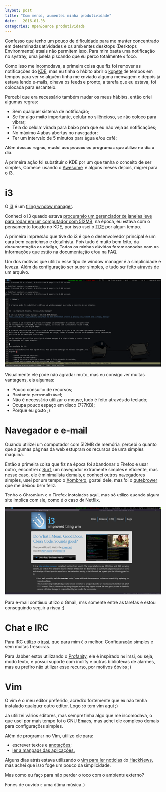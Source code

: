 ```yaml
---
layout: post
title: "Com menos, aumentei minha produtividade"
date:   2016-01-03
categories: OpenSource produtividade
---
```


Confesso que tenho um pouco de dificuldade para me manter concentrado em
determinadas atividades e os ambientes desktops (Desktops Environments)
atuais não permitem isso. Para mim basta uma notificação no systray,
uma janela piscando que eu perco totalmente o foco.

Como isso me incomodava, a primeira coisa que fiz foi remover as
notificações do [KDE](http://kde.org), mas eu tinha o hábito abrir o [kopete](https://www.kde.org/applications/internet/kopete/) de tempos
em tempos para ver se alguém tinha me enviado alguma mensagem e depois já estava lendo e-mails, olhava os feeds e pronto, a tarefa que eu estava, foi colocada para escanteio.

Percebi que era necessário também mudar os meus hábitos, então criei algumas
regras:

- Sem qualquer sistema de notificação;
- Se for algo muito importante, celular no silêncioso, se não coloco para vibrar;
- Tela do celular virada para baixo para que eu não veja as notificações;
- No máximo 4 abas abertas no navegador;
- Ter um intervalo de 5 minutos para água e/ou café;

Além dessas regras, mudei aos poucos os programas que utilizo no dia a dia.

A primeira ação foi substituir o KDE por um que tenha o
conceito de ser simples, Comecei usando o [Awesome](http://awesome.naquadah.org), e alguns meses depois, migrei para o [i3](http://i3wm.org/).

i3
==
O [i3](http://i3wm.org/) é um [tiling window manager](https://en.wikipedia.org/wiki/Tiling_window_manager).

Conheci o i3 quando estava [procurando um gerenciador de janelas
leve para rodar em um computador com 512MB](http://diogoleal.com/kde/software/livre/2012/12/30/notebook-com-512mb-de-memoria.html), na época, eu estava
com o pensamento focado no KDE, por isso usei o [TDE](https://www.trinitydesktop.org/)
por algum tempo.

A primeira impressão que tive do i3 é que o desenvolvedor principal é um
cara bem caprichoso e detalhista. Pois tudo é muito bem feito, da
documentação ao código, Todas as minhas dúvidas foram sanadas com as
informações que estão na documentação e/ou na FAQ.

Um dos motivos que utilizo esse tipo de window manager é a simplicidade
e leveza. Além da configuração ser super simples, e tudo ser feito através
de um arquivo.

![i3](/assets/img/screenshot_i3.png)

Visualmente ele pode não agradar muito, mas eu consigo ver muitas
vantagens, eis algumas:

-   Pouco consumo de recursos;
-   Bastante personalizável;
-   Não é necessário utilizar o mouse, tudo é feito através do teclado;
-   Ocupa pouco espaço em disco (777KB);
-   Porque eu gosto ;)

Navegador e e-mail
==================

Quando utilizei um computador com 512MB de memória, percebi o quanto que
algumas páginas da web estupram os recursos de uma simples maquina.

Então a primeira coisa que fiz na época foi abandonar o Firefox e usar
outro, encontrei o [Surf](http://surf.suckless.org), um navegador extramente simples e eficiente,
mas nesse caso, ele é minimalista demais, e conheci outros navegadores
simples, usei por um tempo o [Xombrero](https://github.com/conformal/xombrero), gostei dele, mas foi o [qutebrower](http://qutebrowser.org) que me deixou bem feliz.

Tenho o Chromium e o Firefox instalados aqui, mas só utilizo quando
algum site implica com ele, como é o caso do Netflix.

![firefox](/assets/img/screenshot_firefox.png)

Para e-mail continuo utlizo o Gmail, mas somente entre as tarefas e estou conseguindo seguir a risca ;)

Chat e IRC
==========

Para IRC utilizo o [irssi](https://irssi.org), que para mim é o melhor. Configuração simples e sem muitas frescuras.


Para Jabber estou utilizando o [Profanity](http://profanity.im), ele é inspirado no irssi, ou seja, modo texto, e possui suporte com inotify e outras
bibliotecas de alarmes, mas eu prefiro não utilizar esse recurso, por
motivos óbvios ;)

Vim
===

O vim é o meu editor preferido, acredito fortemente que eu não tenha
instalado qualquer outro editor. Logo só tem vim aqui ;)

Já utilizei vários editores, mas sempre tinha algo que me incomodava, o
que usei por mais tempo foi o GNU Emacs, mas achei ele complexo demais para
configurações simples.

Além de programar no Vim, utilizo ele para:

-   escrever textos e [anotações](https://github.com/mrtazz/simplenote.vim);
-   [ler a manpage das aplicações.](https://github.com/lambdalisue/vim-manpager)

Alguns dias atrás estava utilizando o [vim para ler noticias](https://github.com/ryanss/vim-hackernews) do
[HackNews](https://news.ycombinator.com), mas achei que isso foge um pouco da simplicidade.

Mas como eu faço para não perder o foco com o ambiente externo?

Fones de ouvido e uma ótima música ;)
